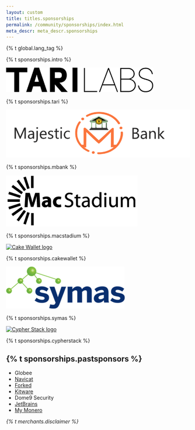 ```yaml
---
layout: custom
title: titles.sponsorships
permalink: /community/sponsorships/index.html
meta_descr: meta_descr.sponsorships
---
```


{% t global.lang_tag %}
<div class="text-center container description">
    <p>{% t sponsorships.intro %}</p>
</div>

<div>
    <section class="container sponsors">
        <div class="row">
            <div class="left half no-pad-sm col-lg-6 col-md-6 col-sm-12 col-xs-12">
                <div class="info-block">
                    <div class="row center-xs">
                        <div class="col">
                            <a class="ext-noicon" href="https://tarilabs.com/" target="_blank" rel="noreferrer"><img src="/img/sponsors/tarilabs.png" alt="Tari Labs logo" style="max-width: 80%;"></a>
                            <p id="tari">{% t sponsorships.tari %}</p>
                        </div>
                    </div>
                </div>
            </div>
            <div class="right half no-pad-sm col-lg-6 col-md-6 col-sm-12 col-xs-12">
                <div class="info-block">
                    <div class="row center-xs">
                        <div class="col">
                            <a class="ext-noicon" href="https://majesticbank.sc/" target="_blank" rel="noreferrer"><img src="/img/sponsors/mblogo.png" alt="Majestic Bank logo"></a>
                            <p id="mbank">{% t sponsorships.mbank %}</p>
                        </div>
                    </div>
                </div>
            </div>
        </div>
        <div class="row">
            <div class="left half no-pad-sm col-lg-6 col-md-6 col-sm-12 col-xs-12">
                <div class="info-block">
                    <div class="row center-xs">
                        <div class="col">
                            <a class="ext-noicon" href="https://www.macstadium.com/" target="_blank" rel="noreferrer"><img src="/img/sponsors/macstadium.png" alt="Macstadium logo"></a>
                            <p>{% t sponsorships.macstadium %}</p>
                        </div>
                    </div>
                </div>
            </div>
            <div class="right half no-pad-sm col-lg-6 col-md-6 col-sm-12 col-xs-12">
                <div class="info-block">
                    <div class="row center-xs">
                        <div class="col">
                            <a class="ext-noicon" href="https://cakewallet.com/" target="_blank" rel="noreferrer"><img src="/img/sponsors/cakewallet.png" alt="Cake Wallet logo"></a>
                            <p>{% t sponsorships.cakewallet %}</p>
                        </div>
                    </div>
                </div>
            </div>
        </div>
        <div class="row">   
            <div class="left half no-pad-sm col-lg-6 col-md-6 col-sm-12 col-xs-12">
                <div class="info-block">
                    <div class="row center-xs">
                        <div class="col">
                            <a class="ext-noicon" href="https://symas.com/" target="_blank" rel="noreferrer"><img src="/img/sponsors/symas.png" alt="Symas logo"></a>
                            <p>{% t sponsorships.symas %}</p>
                        </div>
                    </div>
                </div>
            </div>
            <div class="right half no-pad-sm col-lg-6 col-md-6 col-sm-12 col-xs-12">
                <div class="info-block">
                    <div class="row center-xs">
                        <div class="col">
                            <a class="ext-noicon" href="https://cypherstack.com/" target="_blank" rel="noreferrer"><img src="/img/sponsors/cypherstack.png" alt="Cypher Stack logo"></a>
                            <p>{% t sponsorships.cypherstack %}</p>
                        </div>
                    </div>
                </div>
            </div>
        </div>
    </section>
    <section class="container">
        <div class="row">
            <div class="full col-lg-12 col-md-12 col-sm-12 col-xs-12">
                <div class="info-block">
                    <h2>{% t sponsorships.pastsponsors %}</h2>
                    <ul>
                        <li>Globee</li>
                        <li><a href="https://www.navicat.com">Navicat</a></li>
                        <li><a href="https://www.forked.net">Forked</a></li>
                        <li><a href="https://www.kitware.com/">Kitware</a></li>
                        <li>Dome9 Security</li>
                        <li><a href="https://www.jetbrains.com/">JetBrains</a></li>
                        <li><a href="https://mymonero.com/">My Monero</a></li>
                    </ul>
                </div>
            </div>
        </div>
    </section>
    <div class="text-center container description">
      <p><em>{% t merchants.disclaimer %}</em></p>
    </div>
</div>
